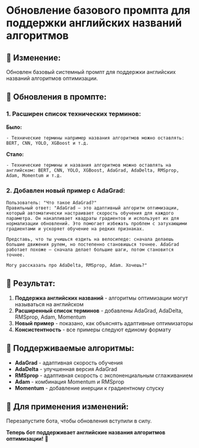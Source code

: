# Обновление базового промпта для поддержки английских названий алгоритмов

## 🔄 **Изменение:**
Обновлен базовый системный промпт для поддержки английских названий алгоритмов оптимизации.

## 📝 **Обновления в промпте:**

### **1. Расширен список технических терминов:**
**Было:**
```
- Технические термины например названия алгоритмов можно оставлять: BERT, CNN, YOLO, XGBoost и т.д.
```

**Стало:**
```
- Технические термины и названия алгоритмов можно оставлять на английском: BERT, CNN, YOLO, XGBoost, AdaGrad, AdaDelta, RMSprop, Adam, Momentum и т.д.
```

### **2. Добавлен новый пример с AdaGrad:**
```
Пользователь: "Что такое AdaGrad?"
Правильный ответ: "AdaGrad — это адаптивный алгоритм оптимизации, который автоматически настраивает скорость обучения для каждого параметра. Он накапливает квадраты градиентов и использует их для нормализации обновлений. Это помогает избежать проблем с затухающими градиентами и ускоряет обучение на редких признаках.

Представь, что ты учишься ездить на велосипеде: сначала делаешь большие движения рулем, но постепенно становишься точнее. AdaGrad работает похоже — сначала делает большие шаги, потом становится точнее.

Могу рассказать про AdaDelta, RMSprop, Adam. Хочешь?"
```

## 🎯 **Результат:**

1. **Поддержка английских названий** - алгоритмы оптимизации могут называться на английском
2. **Расширенный список терминов** - добавлены AdaGrad, AdaDelta, RMSprop, Adam, Momentum
3. **Новый пример** - показано, как объяснять адаптивные оптимизаторы
4. **Консистентность** - все примеры следуют единому формату

## 🔧 **Поддерживаемые алгоритмы:**
- **AdaGrad** - адаптивная скорость обучения
- **AdaDelta** - улучшенная версия AdaGrad
- **RMSprop** - адаптивная скорость с экспоненциальным сглаживанием
- **Adam** - комбинация Momentum и RMSprop
- **Momentum** - добавление инерции к градиентному спуску

## 🚀 **Для применения изменений:**
Перезапустите бота, чтобы обновления вступили в силу.

**Теперь бот поддерживает английские названия алгоритмов оптимизации!** 🎉